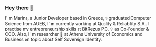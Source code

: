 ### Hey there 👋

I' m Marina, a Junior Developer based in Greece, ✨graduated Computer Science from AUEB, I' m currently working at Quality & Reliability S.A.. I practise my entrepreneurship skills at BitRezus P.C. 💡 as Co-Founder & COO. Also, I' m researcher 🧐 at Athens University of Economics and Business on topic about Self Sovereign Identity.

<!--
**ntogka/ntogka** is a ✨ _special_ ✨ repository because its `README.md` (this file) appears on your GitHub profile.

Here are some ideas to get you started:

- 🔭 I’m currently working on ...
- 🌱 I’m currently learning ...
- 👯 I’m looking to collaborate on ...
- 🤔 I’m looking for help with ...
- 💬 Ask me about ...
- 📫 How to reach me: ...
- 😄 Pronouns: ...
- ⚡ Fun fact: ...
-->
